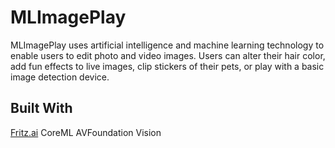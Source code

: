 # MLImagePlay
MLImagePlay uses artificial intelligence and machine learning technology to enable users to edit photo and video images. Users can alter their hair color, add fun effects to live images, clip stickers of their pets, or play with a basic image detection device.

## Built With
[Fritz.ai](https://www.fritz.ai/)
CoreML
AVFoundation
Vision
